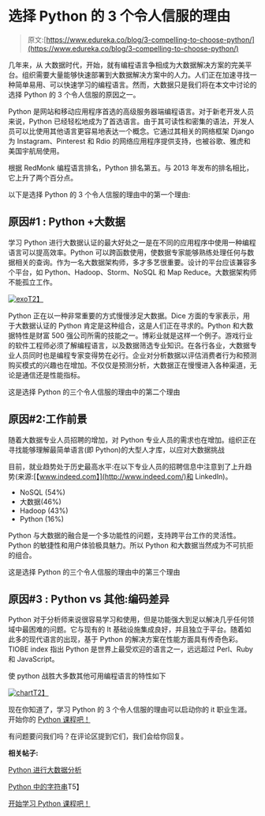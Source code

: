 # 选择 Python 的 3 个令人信服的理由

> 原文:[https://www.edureka.co/blog/3-compelling-to-choose-python/](https://www.edureka.co/blog/3-compelling-to-choose-python/)

几年来，从 大数据时代，开始，就有编程语言争相成为大数据解决方案的完美平台。组织需要大量能够快速部署到大数据解决方案中的人力。人们正在加速寻找一种简单易用、可以快速学习的编程语言。然而，大数据只是我们将在本文中讨论的选择 Python 的 3 个令人信服的原因之一。

Python 是网站和移动应用程序首选的高级服务器端编程语言。对于新老开发人员来说，Python 已经轻松地成为了首选语言。由于其可读性和密集的语法，开发人员可以比使用其他语言更容易地表达一个概念。它通过其相关的网络框架 Django 为 Instagram、Pinterest 和 Rdio 的网络应用程序提供支持，也被谷歌、雅虎和美国宇航局使用。

根据 RedMonk 编程语言排名，Python 排名第五。与 2013 年发布的排名相比，它上升了两个百分点。

以下是选择 Python 的 3 个令人信服的理由中的第一个理由:

## **原因#1 : Python +大数据**

学习 Python 进行大数据认证的最大好处之一是在不同的应用程序中使用一种编程语言可以提高效率。Python 可以跨函数使用，使数据专家能够熟练处理任何与数据相关的查询。作为一名大数据架构师，多才多艺很重要。设计的平台应该兼容多个平台，如 Python、Hadoop、Storm、NoSQL 和 Map Reduce。大数据架构师不能孤立工作。

[![exo](../Images/03b1cfafd66bbecc1474a6625eb6fa21.png)T2】](https://cdn.edureka.co/blog/wp-content/uploads/2014/08/exo.png)

Python 正在以一种非常重要的方式慢慢涉足大数据。Dice 方面的专家表示，用于大数据认证的 Python 肯定是这种组合，这是人们正在寻求的。Python 和大数据特性是财富 500 强公司所需的技能之一。博彩业就是这样一个例子。游戏行业的软件工程师必须了解编程语言，以及数据筛选专业知识。在各行各业，大数据专业人员同时也是编程专家变得势在必行。企业对分析数据以评估消费者行为和预测购买模式的兴趣也在增加。不仅仅是预测分析，大数据正在慢慢进入各种渠道，无论是通信还是性能指标。

这是选择 Python 的三个令人信服的理由中的第二个理由

## **原因#2:工作前景**

随着大数据专业人员招聘的增加，对 Python 专业人员的需求也在增加。组织正在寻找能够理解最简单语言(即 Python)的大型人才库，以应对大数据挑战

目前，就业趋势处于历史最高水平:在以下专业人员的招聘信息中注意到了上升趋势(来源:[【www.indeed.com】](http://www.indeed.com/)和 LinkedIn)。

*   NoSQL (54%)
*   大数据(46%)
*   Hadoop (43%)
*   Python (16%)

Python 与大数据的融合是一个多功能性的问题，支持跨平台工作的灵活性。Python 的敏捷性和用户体验极具魅力。所以 Python 和大数据当然成为不可抗拒的组合。

这是选择 Python 的三个令人信服的理由中的第三个理由

## **原因#3 : Python vs 其他:编码差异**

Python 对于分析师来说很容易学习和使用，但是功能强大到足以解决几乎任何领域中最困难的问题。它与现有的 It 基础设施集成良好，并且独立于平台。随着如此多的现代语言的出现，基于 Python 的解决方案在性能方面具有传奇色彩。TIOBE index 指出 Python 是世界上最受欢迎的语言之一，远远超过 Perl、Ruby 和 JavaScript。

使 python 战胜大多数其他可用编程语言的特性如下

[![chart](../Images/3f5a4b984f6d5baa77772bc16167a7c2.png)T2】](https://cdn.edureka.co/blog/wp-content/uploads/2014/08/chart1.png)

现在你知道了，学习 Python 的 3 个令人信服的理由可以启动你的 it 职业生涯。开始你的 [Python 课程吧！](https://www.edureka.co/python)

有问题要问我们吗？在评论区提到它们，我们会给你回复。

**相关帖子:**

[Python 进行大数据分析](https://www.edureka.co/blog/videos/python-for-big-data-analytics-2/)

[Python 中的字符串](https://www.edureka.co/blog/strings_in_python/)T5】

[开始学习 Python 课程吧！](https://www.edureka.co/python)